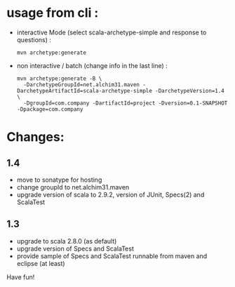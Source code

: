 # usage from cli :

* interactive Mode (select scala-archetype-simple and response to questions) :

      mvn archetype:generate

* non interactive / batch (change info in the last line) :

      mvn archetype:generate -B \
        -DarchetypeGroupId=net.alchim31.maven -DarchetypeArtifactId=scala-archetype-simple -DarchetypeVersion=1.4 \
        -DgroupId=com.company -DartifactId=project -Dversion=0.1-SNAPSHOT -Dpackage=com.company

# Changes:

## 1.4

* move to sonatype for hosting
* change groupId to net.alchim31.maven
* upgrade version of scala to 2.9.2, version of JUnit, Specs(2) and ScalaTest
        
## 1.3

* upgrade to scala 2.8.0 (as default)
* upgrade version of Specs and ScalaTest
* provide sample of Specs and ScalaTest runnable from maven and eclipse (at least)

Have fun!

